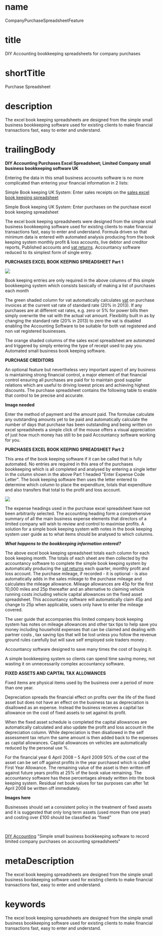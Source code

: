 # name
CompanyPurchaseSpreadsheetFeature

# title
DIY Accounting bookkeeping spreadsheets for company purchases

# shortTitle
Purchase Spreadsheet

# description
<p>The excel book keeping spreadsheets are designed from the simple small business bookkeeping software used for existing clients to make financial transactions fast, easy to enter and understand.</p>

# trailingBody
<p>
    <strong>DIY Accounting Purchases Excel Spreadsheet;&nbsp;</strong><strong>Limited Company small business bookkeeping software UK</strong>
</p>
<p>Entering the data in this small business accounts software is no more complicated than entering your financial information in 2 lists:</p>
<p>
    Simple Book keeping UK System: Enter sales receipts on the <a href="feature.html?feature=CompanySalesSpreadsheetFeature">sales excel book keeping spreadsheet</a>
</p>
<p>Simple Book keeping UK System: Enter purchases on the purchase excel book keeping spreadsheet</p>
<p>
    The excel book keeping spreadsheets were designed from the simple small business bookkeeping software used for existing clients to make financial transactions fast, easy to enter and understand. Formula driven so that minimum data is entered with automated analysis producing from the book keeping system monthly profit &amp; loss accounts, live debtor and creditor reports, Published accounts and <a href="feature.html?feature=VatReturnsFeature">vat returns</a>. Accountancy software reduced to its simplest form of single entry.
</p>
<p>
    <strong>PURCHASES EXCEL BOOK KEEPING SPREADSHEET Part 1</strong>
</p>
<p>
    <strong><span><img src="api/images?contentType=image/jpg&image=/uk/co/diyaccounting/ct/attachments/2719960/2720373.jpg" /></span>
        <br>
    </strong>
</p>
<p>Book keeping entries are only required in the above columns of this simple bookkeeping system which consists basically of making a list of purchases each month</p>
<p>
    The green shaded column for vat automatically calculates <a href="feature.html?feature=VatReturnsFeature">vat</a> on purchase invoices at the current vat rate of standard rate (20% in 2013). If any purchases are at different vat rates, e.g. zero or 5% for power bills then simply overwrite the vat with the actual vat amount. Flexibility built in as by changing the standard rate (20% in 2013)&nbsp;to zero the vat is disabled enabling the Accounting Software to be suitable for both vat registered and non vat registered businesses.
</p>
<p>The orange shaded columns of the sales excel spreadsheet are automated and triggered by simply entering the type of receipt used to pay you. Automated small business book keeping software.</p>
<p>
    <strong>PURCHASE CREDITORS</strong>
</p>
<p>An optional feature but nevertheless very important aspect of any business is maintaining strong financial control, a major element of that financial control ensuring all purchases are paid for to maintain good supplier relations which are useful to driving lowest prices and achieving highest discounts. The purchase spreadsheet contains the following table to enable that control to be precise and accurate.</p>
<p>
    <strong>Image needed&nbsp;</strong>
</p>
<p>Enter the method of payment and the amount paid. The formulae calculate any outstanding amounts yet to be paid and automatically calculate the number of days that purchase has been outstanding and being written on excel spreadsheets a simple click of the mouse offers a visual appreciation of just how much money has still to be paid Accountancy software working for you.</p>
<p>
    <strong>PURCHASES EXCEL BOOK KEEPING SPREADSHEET Part 2</strong>
</p>
<p>This area of the book keeping software if it can be called that is fully automated. No entries are required in this area of the purchases bookkeeping which is all completed and analysed by entering a single letter in the column shown in the above Part 1 headed "Enter Expense Code Letter". The book keeping software then uses the letter entered to determine which column to place the expenditure, totals that expenditure and also transfers that total to the profit and loss account.</p>
<p>
    <strong><span><img src="api/images?contentType=image/jpg&image=/uk/co/diyaccounting/ct/attachments/2719960/2720360.jpg" /></span>
        <br>
    </strong>
</p>
<p>The expense headings used in the purchase excel spreadsheet have not been arbitrarily selected. The accounting heading form a comprehensive summary of all the main business expense elements that directors of a limited company will wish to review and control to maximise profits. A solution for a simple book keeping system with notes in the book keeping system user guide as to what items should be analysed to which columns.</p>
<p>
    <strong><em>What happens to the bookkeeping information entered?</em></strong>
</p>
<p>
    The above excel book keeping spreadsheet totals each column for each book keeping month. The totals of each sheet are then collected by the accountancy software to complete the simple book keeping system by automatically producing the <a href="feature.html?feature=VatReturnsFeature">vat returns</a> each quarter, monthly profit and loss account. The purchase mileage, if recorded - it is optional - is also automatically adds in the sales mileage to the purchase mileage and calculates the mileage allowance. Mileage allowances are 45p for the first 10,000 miles and 25p thereafter and an alternative to claiming vehicle running costs including vehicle capital allowances on the fixed asset spreadsheet. This accountancy software will automatically claim 45p and change to 25p when applicable, users only have to enter the mileage covered.
</p>
<p>The user guide that accompanies this limited company book keeping system has notes on mileage allowances and other tax tips to help save you money including household expenses that can be claimed and dealing with partner costs , tax saving tips that will be lost unless you follow the revenue ground rules carefully but will save self employed sole traders money .</p>
<p>Accountancy software designed to save many times the cost of buying it.</p>
<p>A simple bookkeeping system so clients can spend time saving money, not wasting it on unnecessarily complex accountancy software.</p>
<p>
    <strong>FIXED ASSETS AND CAPITAL TAX ALLOWANCES</strong>
</p>
<p>Fixed items are physical items used by the business over a period of more than one year.</p>
<p>Depreciation spreads the financial effect on profits over the life of the fixed asset but does not have an effect on the business tax as depreciation is disallowed as an expense. Instead the business receives a capital tax allowance on the cost of fixed assets to set against its profit.</p>
<p>When the fixed asset schedule is completed the capital allowances are automatically calculated and also update the profit and loss account in the depreciation column. While depreciation is then disallowed in the self assessment tax return the same amount is then added back to the expenses as capital allowances. Capital allowances on vehicles are automatically reduced by the personal use %.</p>
<p>For the financial year 6 April 2008 &ndash; 5 April 2009 50% of the cost of the asset can be set off against profits in the year purchased which is called First Year Allowance. The remaining value of the asset is then written off against future years profits at 25% of the book value remaining. The accountancy software has these percentages already written into the book keeping system. Residual net book values for tax purposes can after 1st April 2008 be written off immediately.</p>
<p>
    <strong>Images here&nbsp;</strong>
</p>
<p>Businesses should set a consistent policy in the treatment of fixed assets and it is suggested that only long term assets (used more than one year) and costing over &pound;100 should be classified as &ldquo;fixed&rdquo;</p>
<p>&nbsp;</p>
<p>
    <a href="home.html">DIY Accounting</a> "Simple small business bookkeeping software to record limited company purchases on accounting spreadsheets"
</p>


# metaDescription
<p>The excel book keeping spreadsheets are designed from the simple small business bookkeeping software used for existing clients to make financial transactions fast, easy to enter and understand.</p>

# keywords
<p>The excel book keeping spreadsheets are designed from the simple small business bookkeeping software used for existing clients to make financial transactions fast, easy to enter and understand.</p>

